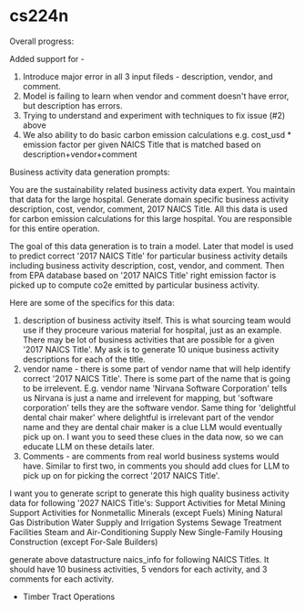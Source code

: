 # cs224n
Overall progress:

Added support for - 
1. Introduce major error in all 3 input fileds - description, vendor, and comment.
2. Model is failing to learn when vendor and comment doesn't have error, but description has errors.
3. Trying to understand and experiment with techniques to fix issue (#2) above 
4. We also ability to do basic carbon emission calculations e.g. cost_usd * emission factor per given NAICS Title that is matched based on description+vendor+comment



Business activity data generation prompts:

You are the sustainability related business activity data expert. You maintain that data for the large hospital. Generate domain specific business activity description, cost, vendor, comment, 2017 NAICS Title. All this data is used for carbon emission calculations for this large hospital. You are responsible for this entire operation.

The goal of this data generation is to train a model. Later that model is used to predict correct '2017 NAICS Title' for particular business activity details including business activity description, cost, vendor, and comment. Then from EPA database based on '2017 NAICS Title' right emission factor is picked up to compute co2e emitted by particular business activity.

Here are some of the specifics for this data:
1. description of business activity itself. This is what sourcing team would use if they proceure various material for hospital, just as an example. There may be lot of business activities that are possible for a given '2017 NAICS Title'. My ask is to generate 10 unique business activity descriptions for each of the title. 
2. vendor name - there is some part of vendor name that will help identify correct '2017 NAICS Title'. There is some part of the name that is going to be irrelevent. E.g. vendor name 'Nirvana Software Corporation' tells us Nirvana is just a name and irrelevent for mapping, but 'software corporation' tells they are the software vendor. Same thing for 'delightful dental chair maker' where delightful is irrelevant part of the vendor name and they are dental chair maker is a clue LLM would eventually pick up on. I want you to seed these clues in the data now, so we can educate LLM on these details later.
3. Comments - are comments from real world business systems would have. Similar to first two, in comments you should add clues for LLM to pick up on for picking the correct '2017 NAICS Title'.

I want you to generate script to generate this high quality business activity data for following '2027 NAICS Title's:
Support Activities for Metal Mining
Support Activities for Nonmetallic Minerals (except Fuels) Mining
Natural Gas Distribution
Water Supply and Irrigation Systems
Sewage Treatment Facilities
Steam and Air-Conditioning Supply
New Single-Family Housing Construction (except For-Sale Builders)


generate above datastructure naics_info for following NAICS Titles. It should have 10 business activities, 5 vendors for each activity, and 3 comments for each activity.
- Timber Tract Operations
